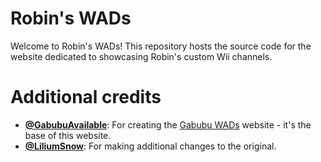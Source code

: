 # Robin's WADs

Welcome to Robin's WADs! This repository hosts the source code for the website dedicated to showcasing Robin's custom Wii channels.

# Additional credits

- [**@GabubuAvailable**](https://github.com/GabubuAvailable): For creating the [Gabubu WADs](https://github.com/Gabubu-WADs/wads-website/) website - it's the base of this website.
- [**@LiliumSnow**](https://github.com/LiliumSnow): For making additional changes to the original.
